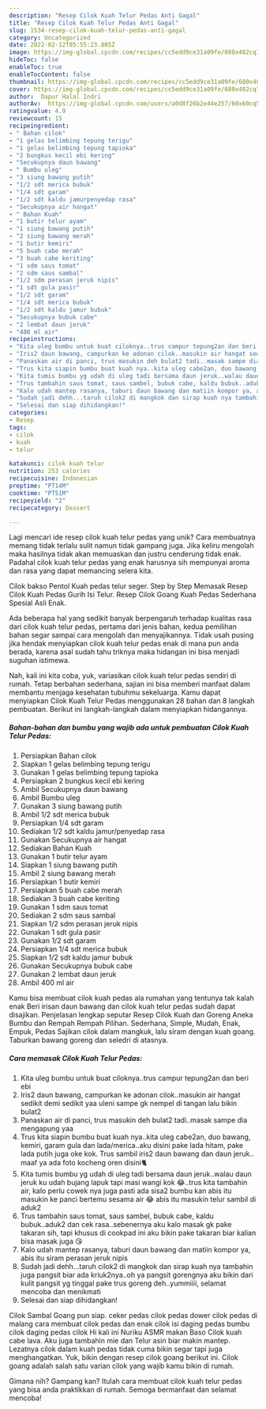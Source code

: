 ```yaml
---
description: "Resep Cilok Kuah Telur Pedas Anti Gagal"
title: "Resep Cilok Kuah Telur Pedas Anti Gagal"
slug: 1534-resep-cilok-kuah-telur-pedas-anti-gagal
category: Uncategorized
date: 2022-02-12T05:55:23.805Z
image: https://img-global.cpcdn.com/recipes/cc5edd9ce31a09fe/680x482cq70/cilok-kuah-telur-pedas-foto-resep-utama.jpg
hideToc: false
enableToc: true
enableTocContent: false
thumbnail: https://img-global.cpcdn.com/recipes/cc5edd9ce31a09fe/680x482cq70/cilok-kuah-telur-pedas-foto-resep-utama.jpg
cover: https://img-global.cpcdn.com/recipes/cc5edd9ce31a09fe/680x482cq70/cilok-kuah-telur-pedas-foto-resep-utama.jpg
author:  Dapur Halal Indri
authorAv:  https://img-global.cpcdn.com/users/a0d8f26b2e44e257/60x60cq50/avatar.jpg
ratingvalue: 4.9
reviewcount: 15
recipeingredient:
- " Bahan cilok"
- "1 gelas belimbing tepung terigu"
- "1 gelas belimbing tepung tapioka"
- "2 bungkus kecil ebi kering"
- "Secukupnya daun bawang"
- " Bumbu uleg"
- "3 siung bawang putih"
- "1/2 sdt merica bubuk"
- "1/4 sdt garam"
- "1/2 sdt kaldu jamurpenyedap rasa"
- "Secukupnya air hangat"
- " Bahan Kuah"
- "1 butir telur ayam"
- "1 siung bawang putih"
- "2 siung bawang merah"
- "1 butir kemiri"
- "5 buah cabe merah"
- "3 buah cabe keriting"
- "1 sdm saus tomat"
- "2 sdm saus sambal"
- "1/2 sdm perasan jeruk nipis"
- "1 sdt gula pasir"
- "1/2 sdt garam"
- "1/4 sdt merica bubuk"
- "1/2 sdt kaldu jamur bubuk"
- "Secukupnya bubuk cabe"
- "2 lembat daun jeruk"
- "400 ml air"
recipeinstructions:
- "Kita uleg bumbu untuk buat ciloknya..trus campur tepung2an dan beri ebi"
- "Iris2 daun bawang, campurkan ke adonan cilok..masukin air hangat sedikit demi sedikit yaa uleni sampe gk nempel di tangan lalu bikin bulat2"
- "Panaskan air di panci, trus masukin deh bulat2 tadi..masak sampe dia mengapung yaa"
- "Trus kita siapin bumbu buat kuah nya..kita uleg cabe2an, duo bawang, kemiri, garam gula dan lada/merica..aku disini pake lada hitam, pake lada putih juga oke kok. Trus sambil iris2 daun bawang dan daun jeruk.. maaf ya ada foto kocheng oren disini🐈"
- "Kita tumis bumbu yg udah di uleg tadi bersama daun jeruk..walau daun jeruk ku udah bujang lapuk tapi masi wangi kok 😂..trus kita tambahin air, kalo perlu cowek nya juga pasti ada sisa2 bumbu kan abis itu masukin ke panci bertemu sesama air 😂 abis itu masukin telur sambil di aduk2"
- "Trus tambahin saus tomat, saus sambel, bubuk cabe, kaldu bubuk..aduk2 dan cek rasa..sebenernya aku kalo masak gk pake takaran sih, tapi khusus di cookpad ini aku bikin pake takaran biar kalian bisa masak juga 😘"
- "Kalo udah mantep rasanya, taburi daun bawang dan matiin kompor ya, abis itu siram perasan jeruk nipis"
- "Sudah jadi dehh...taruh cilok2 di mangkok dan sirap kuah nya tambahin juga pangsit biar ada kriuk2nya..oh ya pangsit gorengnya aku bikin dari kulit pangsit yg tinggal pake trus goreng deh..yummiiii, selamat mencoba dan menikmati"
- "Selesai dan siap dihidangkan!"
categories:
- Resep
tags:
- cilok
- kuah
- telur

katakunci: cilok kuah telur 
nutrition: 253 calories
recipecuisine: Indonesian
preptime: "PT14M"
cooktime: "PT51M"
recipeyield: "2"
recipecategory: Dessert

---
```



Lagi mencari ide resep cilok kuah telur pedas yang unik? Cara membuatnya memang tidak terlalu sulit namun tidak gampang juga. Jika keliru mengolah maka hasilnya tidak akan memuaskan dan justru cenderung tidak enak. Padahal cilok kuah telur pedas yang enak harusnya sih mempunyai aroma dan rasa yang dapat memancing selera kita.


Cilok bakso Pentol Kuah pedas telur seger. Step by Step Memasak Resep Cilok Kuah Pedas Gurih Isi Telur. Resep Cilok Goang Kuah Pedas Sederhana Spesial Asli Enak.

Ada beberapa hal yang sedikit banyak berpengaruh terhadap kualitas rasa dari cilok kuah telur pedas, pertama dari jenis bahan, kedua pemilihan bahan segar sampai cara mengolah dan menyajikannya. Tidak usah pusing jika hendak menyiapkan cilok kuah telur pedas enak di mana pun anda berada, karena asal sudah tahu triknya maka hidangan ini bisa menjadi suguhan istimewa.


Nah, kali ini kita coba, yuk, variasikan cilok kuah telur pedas sendiri di rumah. Tetap berbahan sederhana, sajian ini bisa memberi manfaat dalam membantu menjaga kesehatan tubuhmu sekeluarga. Kamu dapat menyiapkan Cilok Kuah Telur Pedas menggunakan 28 bahan dan 8 langkah pembuatan. Berikut ini langkah-langkah dalam menyiapkan hidangannya.

<!--inarticleads1-->

##### Bahan-bahan dan bumbu yang wajib ada untuk pembuatan Cilok Kuah Telur Pedas:

1. Persiapkan  Bahan cilok
1. Siapkan 1 gelas belimbing tepung terigu
1. Gunakan 1 gelas belimbing tepung tapioka
1. Persiapkan 2 bungkus kecil ebi kering
1. Ambil Secukupnya daun bawang
1. Ambil  Bumbu uleg
1. Gunakan 3 siung bawang putih
1. Ambil 1/2 sdt merica bubuk
1. Persiapkan 1/4 sdt garam
1. Sediakan 1/2 sdt kaldu jamur/penyedap rasa
1. Gunakan Secukupnya air hangat
1. Sediakan  Bahan Kuah
1. Gunakan 1 butir telur ayam
1. Siapkan 1 siung bawang putih
1. Ambil 2 siung bawang merah
1. Persiapkan 1 butir kemiri
1. Persiapkan 5 buah cabe merah
1. Sediakan 3 buah cabe keriting
1. Gunakan 1 sdm saus tomat
1. Sediakan 2 sdm saus sambal
1. Siapkan 1/2 sdm perasan jeruk nipis
1. Gunakan 1 sdt gula pasir
1. Gunakan 1/2 sdt garam
1. Persiapkan 1/4 sdt merica bubuk
1. Siapkan 1/2 sdt kaldu jamur bubuk
1. Gunakan Secukupnya bubuk cabe
1. Gunakan 2 lembat daun jeruk
1. Ambil 400 ml air


Kamu bisa membuat cilok kuah pedas ala rumahan yang tentunya tak kalah enak Beri irisan daun bawang dan cilok kuah telur pedas sudah dapat disajikan. Penjelasan lengkap seputar Resep Cilok Kuah dan Goreng Aneka Bumbu dan Rempah Rempah Pilihan. Sederhana, Simple, Mudah, Enak, Empuk, Pedas Sajikan cilok dalam mangkuk, lalu siram dengan kuah goang. Taburkan bawang goreng dan seledri di atasnya. 

<!--inarticleads2-->

##### Cara memasak Cilok Kuah Telur Pedas:

1. Kita uleg bumbu untuk buat ciloknya..trus campur tepung2an dan beri ebi
1. Iris2 daun bawang, campurkan ke adonan cilok..masukin air hangat sedikit demi sedikit yaa uleni sampe gk nempel di tangan lalu bikin bulat2
1. Panaskan air di panci, trus masukin deh bulat2 tadi..masak sampe dia mengapung yaa
1. Trus kita siapin bumbu buat kuah nya..kita uleg cabe2an, duo bawang, kemiri, garam gula dan lada/merica..aku disini pake lada hitam, pake lada putih juga oke kok. Trus sambil iris2 daun bawang dan daun jeruk.. maaf ya ada foto kocheng oren disini🐈
1. Kita tumis bumbu yg udah di uleg tadi bersama daun jeruk..walau daun jeruk ku udah bujang lapuk tapi masi wangi kok 😂..trus kita tambahin air, kalo perlu cowek nya juga pasti ada sisa2 bumbu kan abis itu masukin ke panci bertemu sesama air 😂 abis itu masukin telur sambil di aduk2
1. Trus tambahin saus tomat, saus sambel, bubuk cabe, kaldu bubuk..aduk2 dan cek rasa..sebenernya aku kalo masak gk pake takaran sih, tapi khusus di cookpad ini aku bikin pake takaran biar kalian bisa masak juga 😘
1. Kalo udah mantep rasanya, taburi daun bawang dan matiin kompor ya, abis itu siram perasan jeruk nipis
1. Sudah jadi dehh...taruh cilok2 di mangkok dan sirap kuah nya tambahin juga pangsit biar ada kriuk2nya..oh ya pangsit gorengnya aku bikin dari kulit pangsit yg tinggal pake trus goreng deh..yummiiii, selamat mencoba dan menikmati
1. Selesai dan siap dihidangkan!

Cilok Sambal Goang pun siap. ceker pedas cilok pedas dower cilok pedas di malang cara membuat cilok pedas dan enak cilok isi daging pedas bumbu cilok daging pedas cilok Hi kali ini Nuriku ASMR makan Baso Cilok kuah cabe lava. Aku juga tambahin mie dan Telur asin biar makin mantep. Lezatnya cilok dalam kuah pedas tidak cuma bikin segar tapi juga menghangatkan. Yuk, bikin dengan resep cilok goang berikut ini. Cilok goang adalah salah satu varian cilok yang wajib kamu bikin di rumah. 

Gimana nih? Gampang kan? Itulah cara membuat cilok kuah telur pedas yang bisa anda praktikkan di rumah. Semoga bermanfaat dan selamat mencoba!

